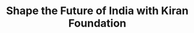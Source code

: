 ---
title: "Shape the Future of India with Kiran Foundation"
paragraph: ["Start making a difference now-with teamwork, we can go further.",]
image: "/assets/images/pratibha/pratibha-visual-4.webp"

button: 
    - button: "Become a Volunteer" 
      type: "btn1"
      path: "#"
    # - button: "Support Us"
    #   type: "btn3"
    #   path: "#"
---